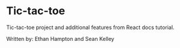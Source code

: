 # Tic-tac-toe

Tic-tac-toe project and additional features from React docs tutorial.

Written by: Ethan Hampton and Sean Kelley
